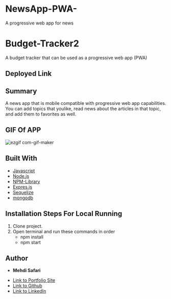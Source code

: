 # NewsApp-PWA-
A progressive web app for news

# Budget-Tracker2
A budget tracker that can be used as a progressive web app (PWA)

## Deployed Link


## Summary
A news app that is mobile compatible with progressive web app capabilities. You can add topics that youlike, read news about the articles in that topic, and add them to favorites as well.

## GIF Of APP
![ezgif com-gif-maker](https://user-images.githubusercontent.com/75599021/142302434-7779ef86-ca3b-4da8-b8dc-d685044d87a2.gif)

## Built With
* [Javascript](https://developer.mozilla.org/en-US/docs/Web/JavaScript)
* [Node.js](https://nodejs.org/en/docs/)
* [NPM-Library](https://docs.npmjs.com/)
* [Expres.js](https://expressjs.com/)
* [Sequelize](https://sequelize.org/master/index.html)
* [mongodb](https://www.mongodb.com/)

## Installation Steps For Local Running
1. Clone project.
2. Open terminal and run these commands in order
    - npm install
    - npm start


## Author

* **Mehdi Safari**

- [Link to Portfolio Site](https://mehdisafari77.github.io/Basic-Bio/)
- [Link to Github](https://github.com/mehdisafari77)
- [Link to LinkedIn](https://www.linkedin.com/in/mehdi-safari-992799142/)
